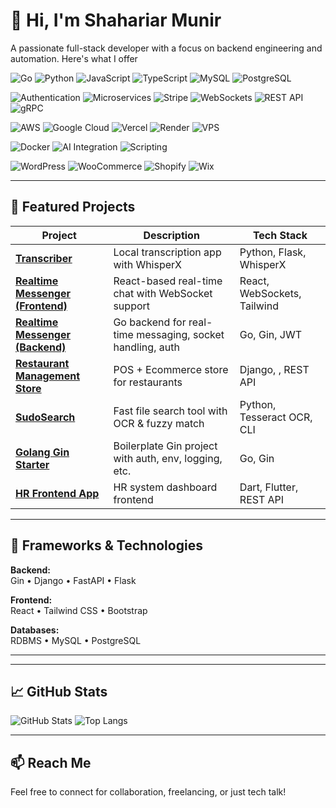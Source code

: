 # 👋 Hi, I'm Shahariar Munir

A passionate full-stack developer with a focus on backend engineering and automation. Here's what I offer
<!-- Programming Languages & Core -->
![Go](https://img.shields.io/badge/-Go-000000?style=flat&logo=go&logoColor=00ADD8&color=000000&labelColor=000000)
![Python](https://img.shields.io/badge/-Python-000000?style=flat&logo=python&logoColor=3776AB&color=000000&labelColor=000000)
![JavaScript](https://img.shields.io/badge/-JavaScript-000000?style=flat&logo=javascript&logoColor=F7DF1E&color=000000&labelColor=000000)
![TypeScript](https://img.shields.io/badge/-TypeScript-000000?style=flat&logo=typescript&logoColor=3178C6&color=000000&labelColor=000000)
![MySQL](https://img.shields.io/badge/-MySQL-000000?style=flat&logo=mysql&logoColor=4479A1&color=000000&labelColor=000000)
![PostgreSQL](https://img.shields.io/badge/-PostgreSQL-000000?style=flat&logo=postgresql&logoColor=4169E1&color=000000&labelColor=000000)

<!-- Architecture & Backend -->
![Authentication](https://img.shields.io/badge/-Authentication-000000?style=flat&logo=keybase&logoColor=0078D7&color=000000&labelColor=000000)
![Microservices](https://img.shields.io/badge/-Microservices-000000?style=flat&logo=kubernetes&logoColor=6DB33F&color=000000&labelColor=000000)
![Stripe](https://img.shields.io/badge/-Stripe-000000?style=flat&logo=stripe&logoColor=6772E5&color=000000&labelColor=000000)
![WebSockets](https://img.shields.io/badge/-WebSockets-000000?style=flat&logo=websocket&logoColor=0088CC&color=000000&labelColor=000000)
![REST API](https://img.shields.io/badge/-REST_API-000000?style=flat&logo=rest&logoColor=61DAFB&color=000000&labelColor=000000)
![gRPC](https://img.shields.io/badge/-gRPC-000000?style=flat&logo=grpc&logoColor=5282FF&color=000000&labelColor=000000)

<!-- Cloud & Hosting -->
![AWS](https://img.shields.io/badge/-AWS-000000?style=flat&logo=amazonaws&logoColor=FFFFFF&color=000000&labelColor=000000)
![Google Cloud](https://img.shields.io/badge/-Google_Cloud-000000?style=flat&logo=googlecloud&logoColor=4285F4&color=000000&labelColor=000000)
![Vercel](https://img.shields.io/badge/-Vercel-000000?style=flat&logo=vercel&logoColor=FFFFFF&color=000000&labelColor=000000)
![Render](https://img.shields.io/badge/-Render-000000?style=flat&logo=render&logoColor=44CCFF&color=000000&labelColor=000000)
![VPS](https://img.shields.io/badge/-VPS-000000?style=flat&logo=server&logoColor=008080&color=000000&labelColor=000000)

<!-- Containers & Automation -->
![Docker](https://img.shields.io/badge/-Docker-000000?style=flat&logo=docker&logoColor=2496ED&color=000000&labelColor=000000)
![AI Integration](https://img.shields.io/badge/-AI-000000?style=flat&logo=artificialintelligence&logoColor=FF6F61&color=000000&labelColor=000000)
![Scripting](https://img.shields.io/badge/-Scripting-000000?style=flat&logo=python&logoColor=4B8BBE&color=000000&labelColor=000000)

<!-- CMS & Templates -->
![WordPress](https://img.shields.io/badge/-WordPress-000000?style=flat&logo=wordpress&logoColor=21759B&color=000000&labelColor=000000)
![WooCommerce](https://img.shields.io/badge/-WooCommerce-000000?style=flat&logo=woocommerce&logoColor=96588A&color=000000&labelColor=000000)
![Shopify](https://img.shields.io/badge/-Shopify-000000?style=flat&logo=shopify&logoColor=96BF48&color=000000&labelColor=000000)
![Wix](https://img.shields.io/badge/-Wix-000000?style=flat&logo=wix&logoColor=FFFFFF&color=000000&labelColor=000000)


---

## 📂 Featured Projects

| Project | Description | Tech Stack |
|--------|-------------|------------|
| [**Transcriber**](https://github.com/skssmd/transcriber) | Local transcription app with WhisperX  | Python, Flask, WhisperX |
| [**Realtime Messenger (Frontend)**](https://github.com/skssmd/Realtime-Messenger) | React-based real-time chat with WebSocket support | React, WebSockets, Tailwind |
| [**Realtime Messenger (Backend)**](https://github.com/skssmd/Realtime-Messanger-Backend) | Go backend for real-time messaging, socket handling, auth | Go, Gin, JWT |
| [**Restaurant Management Store**](https://github.com/skssmd/Restaurant-Management-and-Ecommerce-Store) | POS + Ecommerce store for restaurants | Django, , REST API |
| [**SudoSearch**](https://github.com/skssmd/sudosearch) | Fast file search tool with OCR & fuzzy match | Python, Tesseract OCR, CLI |
| [**Golang Gin Starter**](https://github.com/skssmd/golang-gin_starter) | Boilerplate Gin project with auth, env, logging, etc. | Go, Gin |
| [**HR Frontend App**](https://github.com/skssmd/Hr-Solution-App-Frontend-) | HR system dashboard frontend | Dart, Flutter, REST API |


---

## 🚀 Frameworks & Technologies
**Backend:**  
Gin • Django • FastAPI • Flask

**Frontend:**  
React • Tailwind CSS • Bootstrap

**Databases:**  
RDBMS • MySQL • PostgreSQL



---
<!-- Section divider -->
---

## 📈 GitHub Stats

![GitHub Stats](https://github-readme-stats.vercel.app/api?username=skssmd&show_icons=true&theme=tokyonight)
![Top Langs](https://github-readme-stats.vercel.app/api/top-langs/?username=skssmd&layout=compact&theme=tokyonight)

---

## 📫 Reach Me

Feel free to connect for collaboration, freelancing, or just tech talk!
